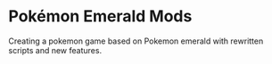 # Pokémon Emerald Mods

Creating a pokemon game based on Pokemon emerald with rewritten scripts and new features. 
